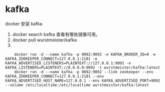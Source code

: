 # kafka

docker 安装 kafka
1. docker search kafka 查看有哪些镜像可用。
2. docker pull wurstmeister/kafka
3. 
    
        docker run -d --name kafka -p 9092:9092 -e KAFKA_BROKER_ID=0 -e KAFKA_ZOOKEEPER_CONNECT=127.0.0.1:2181 -e KAFKA_ADVERTISED_LISTENERS=PLAINTEXT://127.0.0.1:9092 -e KAFKA_LISTENERS=PLAINTEXT://0.0.0.0:9092 -t wurstmeister/kafka:latest
        docker run -d --name kafka -p 9092:9092 --link zookeeper --env KAFKA_ZOOKEEPER_CONNECT=127.0.0.1:2181 --env KAFKA_ADVERTISED_HOST_NAME=127.0.0.1 --env KAFKA_ADVERTISED_PORT=9092 --volume /etc/localtime:/etc/localtime wurstmeister/kafka:latest
        